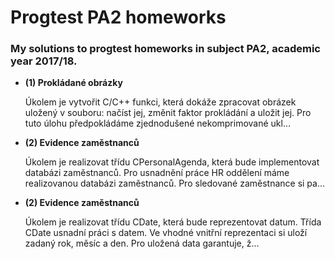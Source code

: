 # Progtest PA2 homeworks

### My solutions to progtest homeworks in subject PA2, academic year 2017/18.

 - **(1) Prokládané obrázky**
    
    Úkolem je vytvořit C/C++ funkci, která dokáže zpracovat obrázek uložený v souboru: načíst jej, změnit faktor prokládání a uložit jej. Pro tuto úlohu předpokládáme zjednodušené nekomprimované ukl...
    
 - **(2) Evidence zaměstnanců**
    
    Úkolem je realizovat třídu CPersonalAgenda, která bude implementovat databázi zaměstnanců. Pro usnadnění práce HR oddělení máme realizovanou databázi zaměstnanců. Pro sledované zaměstnance si pa...
    
 - **(2) Evidence zaměstnanců**
 
    Úkolem je realizovat třídu CDate, která bude reprezentovat datum. Třída CDate usnadní práci s datem. Ve vhodné vnitřní reprezentaci si uloží zadaný rok, měsíc a den. Pro uložená data garantuje, ž...
